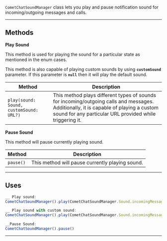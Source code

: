 `CometChatSoundManager` class lets you play and pause notification sound for incoming/outgoing messages and calls. 

---

## Methods

**Play Sound**

This method is used for playing the sound for a particular state as mentioned in the enum cases.

This method is also capable of playing custom sounds by using **`customSound`** parameter. If this parameter is **`null`** then it will play the default sound.

| Method | Description | 
| ---- | ---- | 
| `play(sound: Sound, customSound: URL?)` | This method plays different types of sounds for incoming/outgoing calls and messages. Additionally, it is capable of playing a custom sound for any particular URL provided while triggering it. | 


**Pause Sound**

This method will pause currently playing sound.

| Method | Description | 
| ---- | ---- | 
| `pause()` | This method will pause currently playing sound. | 


---

## Uses

```javascript
__ Play sound:
CometChatSoundManager().play(CometChatSoundManager.Sound.incomingMessage)

__ Play sound with custom sound:
CometChatSoundManager().play(CometChatSoundManager.Sound.incomingMessage, customSoundURL)

__Pause Sound:
CometChatSoundManager().pause()
```



---